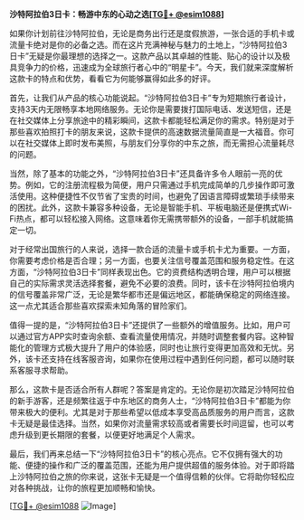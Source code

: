 **沙特阿拉伯3日卡：畅游中东的心动之选[[TG💪+ @esim1088](https://t.me/s/esim1088)]**

如果你计划前往沙特阿拉伯，无论是商务出行还是度假旅游，一张合适的手机卡或流量卡绝对是你的必备之选。而在这片充满神秘与魅力的土地上，“沙特阿拉伯3日卡”无疑是你最理想的选择之一。这款产品以其卓越的性能、贴心的设计以及极具竞争力的价格，迅速成为全球旅行者心中的“明星卡”。今天，我们就来深度解析这款卡的特点和优势，看看它为何能够赢得如此多的好评。

首先，让我们从产品的核心功能说起。“沙特阿拉伯3日卡”专为短期旅行者设计，支持3天内无限畅享本地网络服务。无论你是需要拨打国际电话、发送短信，还是在社交媒体上分享旅途中的精彩瞬间，这款卡都能轻松满足你的需求。特别是对于那些喜欢拍照打卡的朋友来说，这款卡提供的高速数据流量简直是一大福音。你可以在社交媒体上即时发布美照，与朋友们分享你的中东之旅，而无需担心流量耗尽的问题。

当然，除了基本的功能之外，“沙特阿拉伯3日卡”还具备许多令人眼前一亮的优势。例如，它的注册流程极为简便，用户只需通过手机完成简单的几步操作即可激活使用。这种便捷性不仅节省了宝贵的时间，也避免了因语言障碍或繁琐手续带来的困扰。此外，这款卡兼容多种设备，无论是智能手机、平板电脑还是便携式Wi-Fi热点，都可以轻松接入网络。这意味着你无需携带额外的设备，一部手机就能搞定一切。

对于经常出国旅行的人来说，选择一款合适的流量卡或手机卡尤为重要。一方面，你需要考虑价格是否合理；另一方面，也要关注信号覆盖范围和服务稳定性。在这方面，“沙特阿拉伯3日卡”同样表现出色。它的资费结构透明合理，用户可以根据自己的实际需求灵活选择套餐，避免不必要的浪费。同时，该卡在沙特阿拉伯境内的信号覆盖非常广泛，无论是繁华都市还是偏远地区，都能确保稳定的网络连接。这一点尤其适合那些喜欢探索未知角落的冒险家们。

值得一提的是，“沙特阿拉伯3日卡”还提供了一些额外的增值服务。比如，用户可以通过官方APP实时查询余额、查看流量使用情况，并随时调整套餐内容。这种智能化的管理方式极大提升了用户的体验感，同时也让旅行变得更加高效和无忧。另外，该卡还支持在线客服咨询，如果你在使用过程中遇到任何问题，都可以随时联系客服寻求帮助。

那么，这款卡是否适合所有人群呢？答案是肯定的。无论你是初次踏足沙特阿拉伯的新手游客，还是频繁往返于中东地区的商务人士，“沙特阿拉伯3日卡”都能为你带来极大的便利。尤其是对于那些希望以低成本享受高品质服务的用户而言，这款卡无疑是最佳选择。当然，如果你对流量需求较高或者需要长时间逗留，也可以考虑升级到更长期限的套餐，以便更好地满足个人需求。

最后，我们再来总结一下“沙特阿拉伯3日卡”的核心亮点。它不仅拥有强大的功能、便捷的操作和广泛的覆盖范围，还能为用户提供超值的服务体验。对于即将踏上沙特阿拉伯之旅的你来说，这张卡无疑是一个值得信赖的伙伴。它将助你轻松应对各种挑战，让你的旅程更加顺畅和愉快。

[[TG💪+ @esim1088](https://t.me/s/esim1088) ![Image](https://i.postimg.cc/4NQfJmqS/Snipaste-2025-05-13-00-14-12.png)]